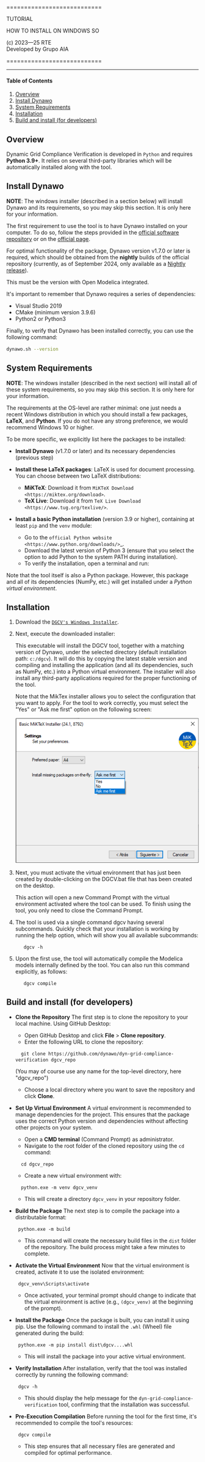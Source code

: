 ===========================

TUTORIAL

HOW TO INSTALL ON WINDOWS SO

(c) 2023&mdash;25 RTE  
Developed by Grupo AIA

===========================

--------------------------------------------------------------------------------

#### Table of Contents

1. [Overview](#Overview)
2. [Install Dynawo](#Install-Dynawo)
3. [System Requirements](#System-Requirements)
4. [Installation](#Installation)
5. [Build and install (for developers)](#build-and-install-for-developers)

## Overview

Dynamic Grid Compliance Verification is developed in `Python` and requires 
**Python 3.9+**. It relies on several third-party libraries which will be 
automatically installed along with the tool.

## Install Dynawo

**NOTE**: The windows installer (described in a section below) will install Dynawo and
its requirements, so you may skip this section. It is only here for your information.

The first requirement to use the tool is to have Dynawo installed on your computer. 
To do so, follow the steps provided in the [official software repository](https://github.com/dynawo/dynawo) or 
on the [official page](https://dynawo.github.io/install/).

For optimal functionality of the package, Dynawo version v1.7.0 or later is required, 
which should be obtained from the **nightly** builds of the official repository 
(currently, as of September 2024, only available as a [Nightly release](https://github.com/dynawo/dynawo/releases)).

This must be the version with Open Modelica integrated.

It's important to remember that Dynawo requires a series of dependencies:
* Visual Studio 2019
* CMake (minimum version 3.9.6)
* Python2 or Python3

Finally, to verify that Dynawo has been installed correctly, you can use the following 
command:

```bash
dynawo.sh --version
```

## System Requirements

**NOTE**: The windows installer (described in the next section) will install all of these
system requirements, so you may skip this section. It is only here for your information.

The requirements at the OS-level are rather minimal: one just needs a recent Windows
distribution in which you should install a few packages, **LaTeX**, and **Python**. If
you do not have any strong preference, we would recommend Windows 10 or higher. 

To be more specific, we explicitly list here the packages to be installed:

* **Install Dynawo** (v1.7.0 or later) and its necessary dependencies (previous step)

* **Install these LaTeX packages**:
   LaTeX is used for document processing. You can choose between two LaTeX distributions:
   - **MiKTeX**: Download it from `MiKTeX Download <https://miktex.org/download>`.
   - **TeX Live**: Download it from `TeX Live Download <https://www.tug.org/texlive/>`.

* **Install a basic Python installation** (version 3.9 or higher), containing at least `pip` and the `venv` module:
   - Go to the `official Python website <https://www.python.org/downloads/>`_.
   - Download the latest version of Python 3 (ensure that you select the option to add Python to the system PATH during installation).
   - To verify the installation, open a terminal and run:

Note that the tool itself is also a Python package. However, this package and
all of its dependencies (NumPy, etc.) will get installed under a 
*Python virtual environment*.

## Installation

1. Download the [`DGCV's Windows Installer`](https://github.com/dynawo/dyn-grid-compliance-verification/releases/download/v0.7.0/DGCV_win_Installer.exe).


2. Next, execute the downloaded installer:

   This executable will install the DGCV tool, together with a matching version of Dynawo,
   under the selected directory (default installation path: `c:/dgcv`).  It will do this 
   by copying the latest stable version and compiling and installing the application (and 
   all its dependencies, such as NumPy, etc.) into a Python virtual environment. The 
   installer will also install any third-party applications required for the proper 
   functioning of the tool.


   Note that the MikTex installer allows you to select the configuration that you want to apply. 
   For the tool to work correctly, you must select the "Yes" or "Ask me first" option on the 
   following screen:
   
   ![MikTex Installer Settings](pngs/miktex_settings.png "MikTex Installer Settings")


3. Next, you must activate the virtual environment that has just been created by double-clicking on the DGCV.bat file that has been created on the desktop.

    This action will open a new Command Prompt with the virtual environment activated where the tool can be used.
    To finish using the tool, you only need to close the Command Prompt.

4. The tool is used via a single command dgcv having several subcommands. Quickly check that your installation is working by running the help option, which will show you all available subcommands:

    ```console
       dgcv -h
    ```

5. Upon the first use, the tool will automatically compile the Modelica models internally defined by the tool. You can also run this command explicitly, as follows:

    ```console
       dgcv compile
    ```

## Build and install (for developers)

* **Clone the Repository**
   The first step is to clone the repository to your local machine. Using GitHub Desktop:
   - Open GitHub Desktop and click **File** > **Clone repository**.
   - Enter the following URL to clone the repository:
         
   ```console
     git clone https://github.com/dynawo/dyn-grid-compliance-verification dgcv_repo
   ```
     
   (You may of course use any name for the top-level directory, here "dgcv_repo")

   - Choose a local directory where you want to save the repository and click **Clone**.

* **Set Up Virtual Environment**
   A virtual environment is recommended to manage dependencies for the project. This ensures that the package uses the correct Python version and dependencies without affecting other projects on your system.
   - Open a **CMD terminal** (Command Prompt) as administrator.
   - Navigate to the root folder of the cloned repository using the `cd` command:
         
   ```console
     cd dgcv_repo
   ```
   - Create a new virtual environment with:
         
   ```console
     python.exe -m venv dgcv_venv
   ```

   - This will create a directory `dgcv_venv` in your repository folder.
   
* **Build the Package**
   The next step is to compile the package into a distributable format:
       
   ```console
   	python.exe -m build
   ```

   - This command will create the necessary build files in the `dist` folder of the repository. The build process might take a few minutes to complete.

* **Activate the Virtual Environment**
   Now that the virtual environment is created, activate it to use the isolated environment:
       
   ```console
   	dgcv_venv\Scripts\activate
   ```

   - Once activated, your terminal prompt should change to indicate that the virtual environment is active (e.g., `(dgcv_venv)` at the beginning of the prompt).

* **Install the Package**
   Once the package is built, you can install it using pip. Use the following command to install the `.whl` (Wheel) file generated during the build:
       
   ```console
   	python.exe -m pip install dist\dgcv....whl
   ```

   - This will install the package into your active virtual environment.

* **Verify Installation**
   After installation, verify that the tool was installed correctly by running the following command:
       
   ```console
   	dgcv -h
   ```

   - This should display the help message for the `dyn-grid-compliance-verification` tool, confirming that the installation was successful.

* **Pre-Execution Compilation**
   Before running the tool for the first time, it's recommended to compile the tool's resources:
       
   ```console
   	dgcv compile
   ```

   - This step ensures that all necessary files are generated and compiled for optimal performance.
